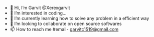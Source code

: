 - 👋 Hi, I’m Garvit @Xerexgarvit
- 👀 I’m interested in coding...
- 🌱 I’m currently learning how to solve any problem in a efficient way
- 💞️ I’m looking to collaborate on open source softwares
- 📫 How to reach me #email- garvitc1519@gmail.com

<!---
Xerexgarvit/Xerexgarvit is a ✨ special ✨ repository because its `README.md` (this file) appears on your GitHub profile.
You can click the Preview link to take a look at your changes.
--->
